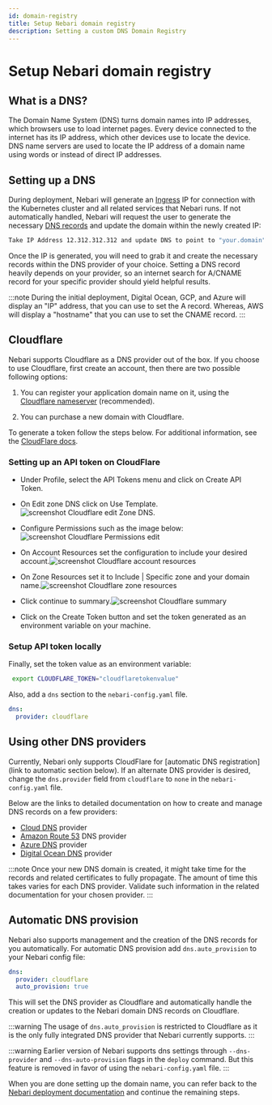 ```yaml
---
id: domain-registry
title: Setup Nebari domain registry
description: Setting a custom DNS Domain Registry
---
```


# Setup Nebari domain registry

## What is a DNS?

The Domain Name System (DNS) turns domain names into IP addresses, which browsers use to load internet pages.
Every device connected to the internet has its IP address, which other devices use to locate the device.
DNS name servers are used to locate the IP address of a domain name using words or instead of direct IP addresses.

## Setting up a DNS

During deployment, Nebari will generate an [Ingress](https://kubernetes.io/docs/concepts/services-networking/ingress/) IP for connection with the Kubernetes cluster and all related services that Nebari runs. If not automatically handled, Nebari will request the user to generate the necessary [DNS records](https://www.cloudflare.com/en-gb/learning/dns/dns-records/) and update the domain within the newly created IP:

```bash
Take IP Address 12.312.312.312 and update DNS to point to "your.domain" [Press Enter when Complete]
```

Once the IP is generated, you will need to grab it and create the necessary records within the DNS provider of your choice. Setting a DNS record heavily depends on your provider, so an internet search for A/CNAME record for your specific provider should yield helpful results.

:::note
During the initial deployment, Digital Ocean, GCP, and Azure will display an "IP" address, that you can use to set the A record.
Whereas, AWS will display a "hostname" that you can use to set the CNAME record.
:::

## Cloudflare

Nebari supports Cloudflare as a DNS provider out of the box. If you choose to use Cloudflare, first create an account, then there are two possible following options:

1. You can register your application domain name on it, using the [Cloudflare nameserver](https://developers.cloudflare.com/dns/zone-setups/full-setup/setup) (recommended).

2. You can purchase a new domain with Cloudflare.

To generate a token follow the steps below. For additional information, see the [CloudFlare docs](https://developers.cloudflare.com/api/tokens/create).

### Setting up an API token on CloudFlare

- Under Profile, select the API Tokens menu and click on Create API Token.

- On Edit zone DNS click on Use Template.![screenshot Cloudflare edit Zone DNS](/img/how-tos/cloudflare_auth_1.png).

- Configure Permissions such as the image below:![screenshot Cloudflare Permissions edit](/img/how-tos/cloudflare_permissions_2.1.1.png)

- On Account Resources set the configuration to include your desired account.![screenshot Cloudflare account resources](/img/how-tos/cloudflare_account_resources_scr.png)

- On Zone Resources set it to Include | Specific zone and your domain name.![screenshot Cloudflare zone resources](/img/how-tos/cloudflare_zone_resources.png)

- Click continue to summary.![screenshot Cloudflare summary](/img/how-tos/cloudflare_summary.png)

- Click on the Create Token button and set the token generated as an environment variable on your machine.

### Setup API token locally

Finally, set the token value as an environment variable:

```bash
 export CLOUDFLARE_TOKEN="cloudflaretokenvalue"
```

Also, add a `dns` section to the `nebari-config.yaml` file.

```yaml
dns:
  provider: cloudflare
```

## Using other DNS providers

Currently, Nebari only supports CloudFlare for [automatic DNS registration](link to automatic section below). If an alternate DNS provider is desired, change the `dns.provider` field from `cloudflare` to `none` in the `nebari-config.yaml` file.

Below are the links to detailed documentation on how to create and manage DNS records on a few providers:

- [Cloud DNS](https://cloud.google.com/dns/docs/tutorials/create-domain-tutorial) provider
- [Amazon Route 53](https://docs.aws.amazon.com/Route53/latest/DeveloperGuide/domain-register.html) DNS provider
- [Azure DNS](https://docs.microsoft.com/en-us/azure/dns/dns-getstarted-portal) provider
- [Digital Ocean DNS](https://docs.digitalocean.com/products/networking/dns/quickstart/) provider

:::note
Once your new DNS domain is created, it might take time for the records and related certificates to fully propagate.
The amount of time this takes varies for each DNS provider. Validate such information in the related documentation for your chosen provider.
:::

## Automatic DNS provision

Nebari also supports management and the creation of the DNS records for you automatically. For automatic DNS provision add `dns.auto_provision` to your Nebari config file:

```yaml
dns:
  provider: cloudflare
  auto_provision: true
```

This will set the DNS provider as Cloudflare and automatically handle the creation or updates to the Nebari domain DNS records on Cloudflare.

:::warning
The usage of `dns.auto_provision` is restricted to Cloudflare as it is the only fully integrated DNS provider that Nebari currently supports.
:::

:::warning
Earlier version of Nebari supports dns settings through `--dns-provider` and `--dns-auto-provision` flags in the `deploy` command. But this feature is removed in favor of using the `nebari-config.yaml` file.
:::

When you are done setting up the domain name, you can refer back to the [Nebari deployment documentation][nebari-deploy] and continue the remaining steps.

<!-- internal- links -->

[nebari-deploy]: /get-started/deploy.mdx
